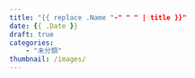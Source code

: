 ```yaml
---
title: "{{ replace .Name "-" " " | title }}"
date: {{ .Date }}
draft: true
categories:
    - "未分類"
thumbnail: /images/
---
```


